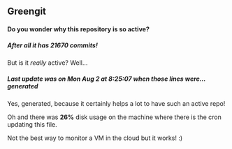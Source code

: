 ## Greengit

#### Do you wonder why this repository is so active?

##### After all it has 21670 commits!

But is it *really* active? Well...

##### Last update was on Mon Aug 2 at 8:25:07 when those lines were... generated

Yes, generated, because it certainly helps a lot to have such an active repo!

Oh and there was **26%** disk usage on the machine
where there is the cron updating this file.

Not the best way to monitor a VM in the cloud but it works! :)
